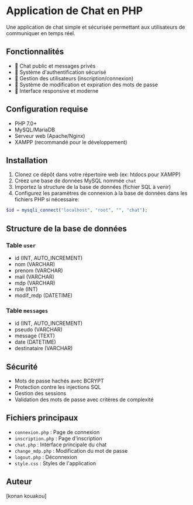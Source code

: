 # Application de Chat en PHP

Une application de chat simple et sécurisée permettant aux utilisateurs de communiquer en temps réel.

## Fonctionnalités

- 💬 Chat public et messages privés
- 🔐 Système d'authentification sécurisé
- 👥 Gestion des utilisateurs (inscription/connexion)
- 🔑 Système de modification et expiration des mots de passe
- 🎨 Interface responsive et moderne

## Configuration requise

- PHP 7.0+
- MySQL/MariaDB
- Serveur web (Apache/Nginx)
- XAMPP (recommandé pour le développement)

## Installation

1. Clonez ce dépôt dans votre répertoire web (ex: htdocs pour XAMPP)
2. Créez une base de données MySQL nommée `chat`
3. Importez la structure de la base de données (fichier SQL à venir)
4. Configurez les paramètres de connexion à la base de données dans les fichiers PHP si nécessaire:
```php
$id = mysqli_connect("localhost", "root", "", "chat");
```

## Structure de la base de données

### Table `user`
- id (INT, AUTO_INCREMENT)
- nom (VARCHAR)
- prenom (VARCHAR)
- mail (VARCHAR)
- mdp (VARCHAR)
- role (INT)
- modif_mdp (DATETIME)

### Table `messages`
- id (INT, AUTO_INCREMENT)
- pseudo (VARCHAR)
- message (TEXT)
- date (DATETIME)
- destinataire (VARCHAR)

## Sécurité

- Mots de passe hachés avec BCRYPT
- Protection contre les injections SQL
- Gestion des sessions
- Validation des mots de passe avec critères de complexité

## Fichiers principaux

- `connexion.php` : Page de connexion
- `inscription.php` : Page d'inscription
- `chat.php` : Interface principale du chat
- `change_mdp.php` : Modification du mot de passe
- `logout.php` : Déconnexion
- `style.css` : Styles de l'application

## Auteur

[konan kouakou]

